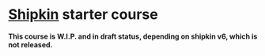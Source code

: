 
# [Shipkin](http://www.shipk.in/) starter course

__This course is W.I.P. and in draft status, depending on shipkin v6,
which is not released.__



